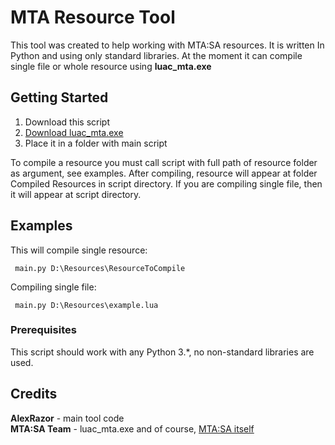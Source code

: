 # MTA Resource Tool

This tool was created to help working with MTA:SA resources. It is written In Python and using only standard libraries.
At the moment it can compile single file or whole resource using **luac_mta.exe**

## Getting Started

1. Download this script
2. [Download luac_mta.exe ](http://luac.mtasa.com/files/windows/x86/luac_mta.exe)
3. Place it in a folder with main script

To compile a resource you must call script with full path of resource folder as argument, see examples.
After compiling, resource will appear at folder Compiled Resources in script directory. If you are compiling single file, then it will appear at script directory.

## Examples

This will compile single resource:
```
 main.py D:\Resources\ResourceToCompile
```

Compiling single file:
```
 main.py D:\Resources\example.lua
```
### Prerequisites

This script should work with any Python 3.*, no non-standard libraries are used.

## Credits

**AlexRazor** - main tool code  
**MTA:SA Team** - luac_mta.exe and of course, [MTA:SA itself](https://github.com/multitheftauto/mtasa-blue)

